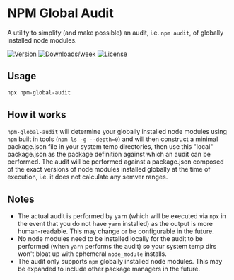 # NPM Global Audit

A utility to simplify (and make possible) an audit, i.e. `npm audit`, of globally installed node modules.

[![Version](https://img.shields.io/npm/v/npm-global-audit.svg)](https://npmjs.org/package/npm-global-audit)
[![Downloads/week](https://img.shields.io/npm/dw/npm-global-audit.svg)](https://npmjs.org/package/npm-global-audit)
[![License](https://img.shields.io/npm/l/npm-global-audit.svg)](https://github.com/npm-global-audit/blob/master/package.json)

## Usage

```bash
npx npm-global-audit
```

## How it works

`npm-global-audit` will determine your globally installed node modules using `npm` built in tools (`npm ls -g --depth=0`) and will then construct a minimal package.json file in your system temp directories, then use this "local" package.json as the package definition against which an audit can be performed. The audit will be performed against a package.json composed of the exact versions of node modules installed globally at the time of execution, i.e. it does not calculate any semver ranges.

## Notes

- The actual audit is performed by `yarn` (which will be executed via `npx` in the event that you do not have `yarn` installed) as the output is more human-readable. This may change or be configurable in the future.
- No node modules need to be installed locally for the audit to be performed (when `yarn` performs the audit) so your system temp dirs won't bloat up with ephemeral `node_module` installs.
- The audit only supports `npm` globally installed node modules. This may be expanded to include other package managers in the future.